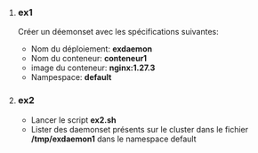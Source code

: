 <ol>
  <li><h3>ex1</h3></li>
Créer un déemonset avec les spécifications suivantes: 

- Nom du  déploiement:  **exdaemon**
- Nom du conteneur: **conteneur1**
- image du conteneur:  **nginx:1.27.3**
- Nampespace:  **default**


 <li><h3> ex2 </h3></li>

-  Lancer le script  **ex2.sh**  
-  Lister des daemonset  présents  sur le cluster dans le fichier **/tmp/exdaemon1**  dans le namespace default


</ol>





